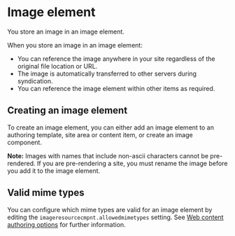 # Image element

You store an image in an image element.

When you store an image in an image element:

-   You can reference the image anywhere in your site regardless of the original file location or URL.
-   The image is automatically transferred to other servers during syndication.
-   You can reference the image element within other items as required.

## Creating an image element

To create an image element, you can either add an image element to an authoring template, site area or content item, or create an image component.

**Note:** Images with names that include non-ascii characters cannot be pre-rendered. If you are pre-rendering a site, you must rename the image before you add it to the image element.

## Valid mime types

You can configure which mime types are valid for an image element by editing the `imageresourcecmpnt.allowedmimetypes` setting. See [Web content authoring options](wcm_config_prop_authoring.md) for further information.


